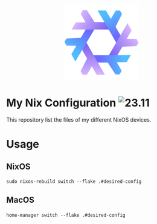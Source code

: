 <p align="center">
  <a href="https://nixos.org/" target="_blank">
    <img alt="nixos" src="resources/nixos.png" width="200px" />
  </a>
</p>

# My Nix Configuration <img alt="23.11" src="https://img.shields.io/badge/-23.11-9999ff?style=flat&logo=nixos&logoColor=white"/>

This repository list the files of my different NixOS devices.


# Usage

## NixOS

`sudo nixos-rebuild switch --flake .#desired-config`

## MacOS

`home-manager switch --flake .#desired-config`
